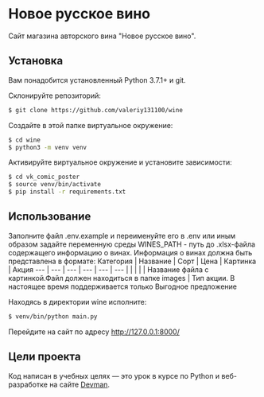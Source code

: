 # Новое русское вино

Сайт магазина авторского вина "Новое русское вино".

## Установка
Вам понадобится установленный Python 3.7.1+ и git.

Склонируйте репозиторий:
```bash
$ git clone https://github.com/valeriy131100/wine
```

Создайте в этой папке виртуальное окружение:
```bash
$ cd wine
$ python3 -m venv venv
```

Активируйте виртуальное окружение и установите зависимости:
```bash
$ cd vk_comic_poster
$ source venv/bin/activate
$ pip install -r requirements.txt
```

## Использование
Заполните файл .env.example и переименуйте его в .env или иным образом задайте переменную среды WINES_PATH - путь до .xlsx-файла содержащего информацию о винах. Информация о винах должна быть представлена в формате:
Категория | Название | Сорт | Цена | Картинка | Акция
--- | --- | --- | --- | --- | ---
 | | | | | Название файла с картинкой.Файл должен находиться в папке images | Тип акции. В настоящее время поддерживается только Выгодное предложение

Находясь в директории wine исполните:
```bash
$ venv/bin/python main.py
```

Перейдите на сайт по адресу http://127.0.0.1:8000/
## Цели проекта

Код написан в учебных целях — это урок в курсе по Python и веб-разработке на сайте [Devman](https://dvmn.org).
